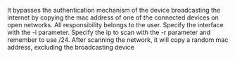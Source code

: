 It bypasses the authentication mechanism of the device broadcasting the internet by copying the mac address of one of the connected devices on open networks. All responsibility belongs to the user.
Specify the interface with the -i parameter. Specify the ip to scan with the -r parameter and remember to use /24. After scanning the network, it will copy a random mac address, excluding the broadcasting device
